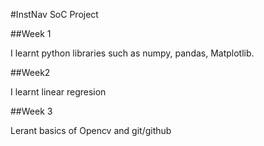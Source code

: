 #InstNav SoC Project

##Week 1

I learnt python libraries such as numpy, pandas, Matplotlib.

##Week2

I learnt linear regresion

##Week 3
 
Lerant basics of Opencv and git/github 
